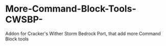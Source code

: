 # More-Command-Block-Tools-CWSBP-
Addon for Cracker's Wither Storm Bedrock Port, that add more Command Block tools
